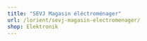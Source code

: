 ```yaml
---
title: "SEVJ Magasin éléctroménager"
url: /lorient/sevj-magasin-electromenager/
shop: Elektronik
---
```

